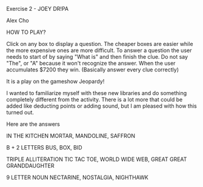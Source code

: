 Exercise 2 - JOEY DR!PA

Alex Cho

HOW TO PLAY?

Click on any box to display a question. The cheaper boxes are easier while the more expensive ones are more difficult.
To answer a question the user needs to start of by saying "What is" and then finish the clue. Do not say "The", or "A" because it won't recognize the answer.
When the user accumulates $7200 they win. (Basically answer every clue correctly)

It is a play on the gameshow Jeopardy!

I wanted to familiarize myself with these new libraries and do something completely different from the activity.
There is a lot more that could be added like deducting points or adding sound, but I am pleased with how this turned out.

Here are the answers

IN THE KITCHEN
MORTAR, MANDOLINE, SAFFRON

B + 2 LETTERS
BUS, BOX, BID

TRIPLE ALLITERATION
TIC TAC TOE, WORLD WIDE WEB, GREAT GREAT GRANDDAUGHTER

9 LETTER NOUN
NECTARINE, NOSTALGIA, NIGHTHAWK
